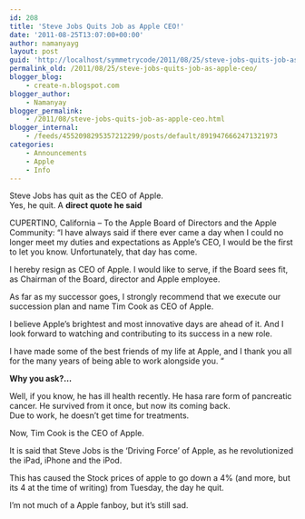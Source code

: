 ```yaml
---
id: 208
title: 'Steve Jobs Quits Job as Apple CEO!'
date: '2011-08-25T13:07:00+00:00'
author: namanyayg
layout: post
guid: 'http://localhost/symmetrycode/2011/08/25/steve-jobs-quits-job-as-apple-ceo/'
permalink_old: /2011/08/25/steve-jobs-quits-job-as-apple-ceo/
blogger_blog:
    - create-n.blogspot.com
blogger_author:
    - Namanyay
blogger_permalink:
    - /2011/08/steve-jobs-quits-job-as-apple-ceo.html
blogger_internal:
    - /feeds/4552098295357212299/posts/default/8919476662471321973
categories:
    - Announcements
    - Apple
    - Info
---
```


Steve Jobs has quit as the CEO of Apple.  
Yes, he quit. A **direct quote he said**   
  
  
CUPERTINO, California – To the Apple Board of Directors and the Apple Community: “I have always said if there ever came a day when I could no longer meet my duties and expectations as Apple’s CEO, I would be the first to let you know. Unfortunately, that day has come. 

I hereby resign as CEO of Apple. I would like to serve, if the Board sees fit, as Chairman of the Board, director and Apple employee. 

As far as my successor goes, I strongly recommend that we execute our succession plan and name Tim Cook as CEO of Apple. 

I believe Apple’s brightest and most innovative days are ahead of it. And I look forward to watching and contributing to its success in a new role. 

I have made some of the best friends of my life at Apple, and I thank you all for the many years of being able to work alongside you. “

  
  
  
**Why you ask?…**  
  
 Well, if you know, he has ill health recently. He hasa rare form of pancreatic cancer. He survived from it once, but now its coming back.  
Due to work, he doesn’t get time for treatments.  
  
  
Now, Tim Cook is the CEO of Apple.   
  
  
It is said that Steve Jobs is the ‘Driving Force’ of Apple, as he revolutionized the iPad, iPhone and the iPod.   
  
  
This has caused the Stock prices of apple to go down a 4% (and more, but its 4 at the time of writing) from Tuesday, the day he quit.   
  
  
I’m not much of a Apple fanboy, but it’s still sad.   
  
  
  
